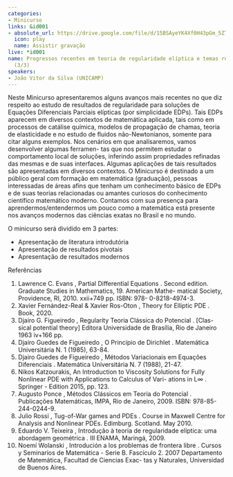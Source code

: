 ```yaml
---
categories:
- Minicurso
links: &id001
- absolute_url: https://drive.google.com/file/d/15BSAyeYK4Xf0H43pGm_5ZTmBzvMJuTis/view?usp=sharing
  icon: play
  name: Assistir gravação
live: *id001
name: Progressos recentes em teoria de regularidade elíptica e temas relacionados
  (3/3)
speakers:
- João Vitor da Silva (UNICAMP)
---
```


Neste Minicurso apresentaremos alguns avanços mais recentes no que diz respeito ao estudo de resultados de regularidade para soluções de Equações Diferenciais Parciais elípticas (por simplicidade EDPs). Tais EDPs aparecem em diversos contextos de matemática aplicada, tais como em processos de catálise química, modelos de propagação de chamas, teoria de elasticidade e no estudo de fluidos não-Newtonianos, somente para citar alguns exemplos. Nos cenários em que analisaremos, vamos desenvolver algumas ferramen- tas que nos permitem estudar o comportamento local de soluções, inferindo assim propriedades refinadas das mesmas e de suas interfaces. Algumas aplicações de tais resultados são apresentadas em diversos contextos. O Minicurso é destinado a um público geral com formação em matemática (graduação), pessoas interessadas de áreas afins que tenham um conhecimento básico de EDPs e de suas teorias relacionadas ou amantes curiosos do conhecimento científico matemático moderno. Contamos com sua presença para aprendermos/entendermos um pouco como a matemática está presente nos avanços modernos das ciências exatas no Brasil e no mundo.

  O minicurso será dividido em 3 partes:

   - Apresentação de literatura introdutória
   - Apresentação de resultados pivotais
   - Apresentação de resultados modernos

  Referências
   1. Lawrence C. Evans , Partial Differential Equations . Second edition. Graduate Studies in Mathematics, 19. American Mathe- matical Society, Providence, RI, 2010. xxii+749 pp. ISBN: 978- 0-8218-4974-3.
   2. Xavier Fernández-Real & Xavier Ros-Oton , Theory for Elliptic PDE . Book, 2020.
   3. Djairo G. Figueiredo , Regularity Teoria Clássica do Potencial . [Clas- sical potential theory] Editora Universidade de Brasília, Rio de Janeiro 1963 iv+166 pp.
   4. Djairo Guedes de Figueiredo , O Princípio de Dirichlet . Matemática Universitária N. 1 (1985), 63-84.
   5. Djairo Guedes de Figueiredo , Métodos Variacionais em Equações Diferenciais . Matemática Universitária N. 7 (1988), 21-47.
   6. Nikos Katzourakis, An Introduction to Viscosity Solutions for Fully Nonlinear PDE with Applications to Calculus of Vari- ations in L∞ . Springer - Edition 2015, pp. 123.
   7. Augusto Ponce , Métodos Clássicos em Teoria do Potencial . Publicações Matemáticas, IMPA, Rio de Janeiro, 2009. ISBN: 978-85-244-0244-9.
   8. Julio Rossi , Tug-of-War games and PDEs . Course in Maxwell Centre for Analysis and Nonlinear PDEs. Edimburg. Scotland. May 2010.
   9. Eduardo V. Teixeira , Introdução à teoria de regularidade elíptica: uma abordagem geométrica . III ENAMA, Maringá, 2009.
   10. Noemí Wolanski , Introdución a los problemas de frontera libre . Cursos y Seminarios de Matemática - Serie B. Fascículo 2. 2007 Departamento de Matemática, Facultad de Ciencias Exac- tas y Naturales, Universidad de Buenos Aires.
